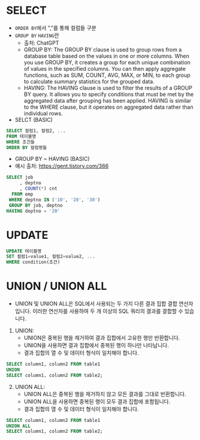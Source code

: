 
# SELECT
* ```ORDER BY```에서 ","를 통해 컬럼들 구분
* ```GROUP BY``` ```HAVING```란
     * 출처: ChatGPT
     * GROUP BY:
The GROUP BY clause is used to group rows from a database table based on the values in one or more columns. When you use GROUP BY, it creates a group for each unique combination of values in the specified columns. You can then apply aggregate functions, such as SUM, COUNT, AVG, MAX, or MIN, to each group to calculate summary statistics for the grouped data.
     * HAVING:
The HAVING clause is used to filter the results of a GROUP BY query. It allows you to specify conditions that must be met by the aggregated data after grouping has been applied. HAVING is similar to the WHERE clause, but it operates on aggregated data rather than individual rows.
* SELCT (BASIC)
```sql
SELECT 컬럼1, 컬럼2, ...
FROM 테이블명
WHERE 조건들
ORDER BY 컬럼명들
```

* GROUP BY ~ HAVING (BASIC)
* 예시 출처: https://gent.tistory.com/366
```sql
SELECT job
     , deptno
     , COUNT(*) cnt
  FROM emp
 WHERE deptno IN ('10', '20', '30')
 GROUP BY job, deptno
HAVING deptno = '20'
```
# UPDATE
```sql
UPDATE 테이블명
SET 컬럼1=value1, 컬럼2=value2, ...
WHERE condition(조건)
```
# UNION / UNION ALL
* UNION 및 UNION ALL은 SQL에서 사용되는 두 가지 다른 결과 집합 결합 연산자입니다. 이러한 연산자를 사용하여 두 개 이상의 SQL 쿼리의 결과를 결합할 수 있습니다.

1. UNION:
    * UNION은 중복된 행을 제거하여 결과 집합에서 고유한 행만 반환합니다.
    * UNION을 사용하면 결과 집합에서 중복된 행이 하나만 나타납니다.
    * 결과 집합의 열 수 및 데이터 형식이 일치해야 합니다.
```sql
SELECT column1, column2 FROM table1
UNION
SELECT column1, column2 FROM table2;
```
2. UNION ALL:
    * UNION ALL은 중복된 행을 제거하지 않고 모든 결과를 그대로 반환합니다.
    * UNION ALL을 사용하면 중복된 행이 모두 결과 집합에 포함됩니다.
    * 결과 집합의 열 수 및 데이터 형식이 일치해야 합니다.
```sql
SELECT column1, column2 FROM table1
UNION ALL
SELECT column1, column2 FROM table2;
```

